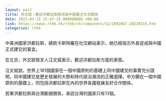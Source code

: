```yaml
---
layout: post
title: 外交部：歡迎洪都拉斯尋求與中國建立外交關係
date: 2023-03-15 15:47:25.000000000 +08:00
link: https://news.rthk.hk/rthk/ch/component/k2/1692067-20230315.htm
categories: rthk
---
```


中美洲國家洪都拉斯，總統卡斯特羅在社交網站表示，她已經指示外長促成與中國正式建交的事宜。

在北京，外交部發言人汪文斌表示，歡迎洪都拉斯方面的表態。

汪文斌說，世界上181個國家在一個中國原則的基礎上同中國建交的事實充分證明，同中國建交是歷史發展的大勢和時代政治潮流的正確選擇。中方願在一個中國原則的基礎上，同包括洪都拉斯在內的世界各國發展友好合作關係。

若果洪都拉斯與台灣斷絕關係，承認台灣的國家只有13個。
